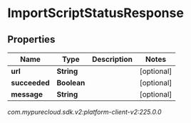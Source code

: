 # ImportScriptStatusResponse


## Properties

| Name | Type | Description | Notes |
| ------------ | ------------- | ------------- | ------------- |
| **url** | **String** |  |  [optional] |
| **succeeded** | **Boolean** |  |  [optional] |
| **message** | **String** |  |  [optional] |




_com.mypurecloud.sdk.v2:platform-client-v2:225.0.0_
